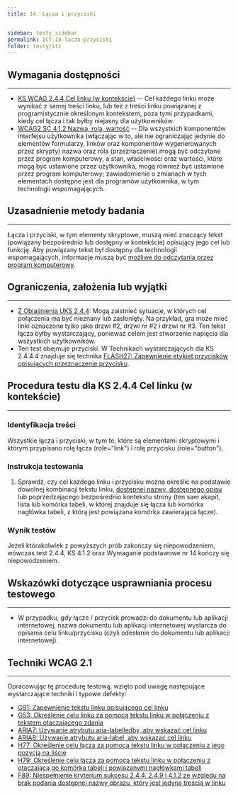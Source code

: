 ```yaml
---
title: 14. Łącza i przyciski


sidebar: testy_sidebar
permalink: ICT-14-lacza-przyciski
folder: testy/itc
---
```



## Wymagania dostępności
---------------------
-   [KS WCAG 2.4.4 Cel linku (w kontekście)](https://wcag.lepszyweb.pl/#link-purpose-in-context) -- Cel każdego linku może wynikać z samej treści linku, lub też z treści linku powiązanej z programistycznie określonym kontekstem, poza tymi przypadkami, kiedy cel łącza i tak byłby niejasny dla użytkowników.
-   [WCAG2 SC 4.1.2 Nazwa, rola, wartość](https://wcag.lepszyweb.pl/#name-role-value) -- Dla wszystkich komponentów interfejsu użytkownika (włączając w to, ale nie ograniczając jedynie do elementów formularzy, linków oraz komponentów wygenerowanych przez skrypty) nazwa oraz rola (przeznaczenie) mogą być odczytane przez program komputerowy, a stan, właściwości oraz wartości, które mogą być ustawione przez użytkownika, mogą również być ustawione przez program komputerowy; zawiadomienie o zmianach w tych elementach dostępne jest dla programów użytkownika, w tym technologii wspomagających.

## Uzasadnienie metody badania
------------------------------
Łącza i przyciski, w tym elementy skryptowe, muszą mieć znaczący tekst (powiązany bezpośrednio lub dostępny w kontekście) opisujący jego cel lub funkcję. Aby powiązany tekst był dostępny dla technologii wspomagających, informacje muszą być [możliwe do odczytania przez program komputerowy](https://www.w3.org/TR/WCAG21/#dfn-programmatically-determinable).

## Ograniczenia, założenia lub wyjątki
--------------------------------------
-   [Z Objaśnienia UKS 2.4.4](https://www.w3.org/TR/UNDERSTANDING-WCAG20/navigation-mechanisms-refs.html): Mogą zaistnieć sytuacje, w których cel połączenia ma być nieznany lub zasłonięty. Na przykład, gra może mieć linki oznaczone tylko jako drzwi \#2, drzwi nr \#2 i drzwi nr \#3. Ten tekst łącza byłby wystarczający, ponieważ celem jest stworzenie napięcia dla wszystkich użytkowników.
-   Ten test obejmuje przyciski. W Technikach wystarczających dla KS 2.4.4.4 znajduje się technika [FLASH27: Zapewnienie etykiet przycisków opisujących przeznaczenie przycisku](https://www.w3.org/WAI/WCAG21/Techniques/flash/FLASH27).


## Procedura testu dla KS 2.4.4 Cel linku (w kontekście)
--------------------------------------------------------
### Identyfikacja treści

Wszystkie łącza i przyciski, w tym te, które są elementami skryptowymi i którym przypisano rolę łącza (role="link")  i rolę przycisku (role="button").

### Instrukcja testowania

1.  Sprawdź, czy cel każdego linku i przycisku można określić na podstawie dowolnej kombinacji tekstu linku, [dostępnej nazwy, dostępnego opisu](https://www.w3.org/TR/html-aam-1.0/#accessible-name-and-description-computation) lub poprzedzającego bezpośrednio kontekstu strony (ten sam akapit, lista lub komórka tabeli, w której znajduje się łącza lub komórka nagłówka tabeli, z którą jest powiązana komórka zawierająca łącze).

### Wynik testów

Jeżeli którakolwiek z powyższych prób zakończy się niepowodzeniem, wówczas test 2.4.4, KS 4.1.2 oraz Wymaganie podstawowe nr 14 kończy się niepowodzeniem.

##  Wskazówki dotyczące usprawniania procesu testowego
----------------------------------------------------------

-   W przypadku, gdy łącze / przycisk prowadzi do dokumentu lub aplikacji internetowej, nazwa dokumentu lub aplikacji internetowej wystarcza do opisania celu linku/przycisku (czyli odesłanie do dokumentu lub aplikacji internetowej).


## Techniki WCAG 2.1
--------------------
Opracowując tę procedurę testową, wzięto pod uwagę następujące wystarczające techniki i typowe defekty:
-   [G91: Zapewnienie tekstu linku opisującego cel linku](https://www.w3.org/TR/WCAG20-TECHS/G91.html)
-   [G53: Określenie celu linku za pomocą tekstu linku w połączeniu z tekstem otaczającego zdania](https://www.w3.org/TR/WCAG20-TECHS/G53.html)
-   [ARIA7: Używanie atrybutu aria-labelledby, aby wskazać cel linku](https://www.w3.org/TR/WCAG20-TECHS/ARIA7.html)
-   [ARIA8: Używanie atrybutu aria-label, aby wskazać cel linku](https://www.w3.org/TR/WCAG20-TECHS/ARIA8.html)
-   [H77: Określenie celu łącza za pomocą tekstu linku w połączeniu z jego pozycją na liście](https://www.w3.org/TR/WCAG20-TECHS/H77.html)
-   [H79: Określenie celu łącza za pomocą tekstu linku w połączeniu z otaczającą go komórką tabeli i powiązanymi nagłówkami tabeli](https://www.w3.org/TR/WCAG20-TECHS/H79.html)
-   [F89: Niespełnienie kryterium sukcesu 2.4.4, 2.4.9 i 4.1.2 ze względu na brak podania dostępnej nazwy obrazu, który jest jedyną treścią w linku](http://www.w3.org/TR/2016/NOTE-WCAG20-TECHS-20161007/F89)
